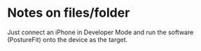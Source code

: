 #  Notes on files/folder

Just connect an iPhone in Developer Mode and run the software (PostureFit) onto the device as the target.
